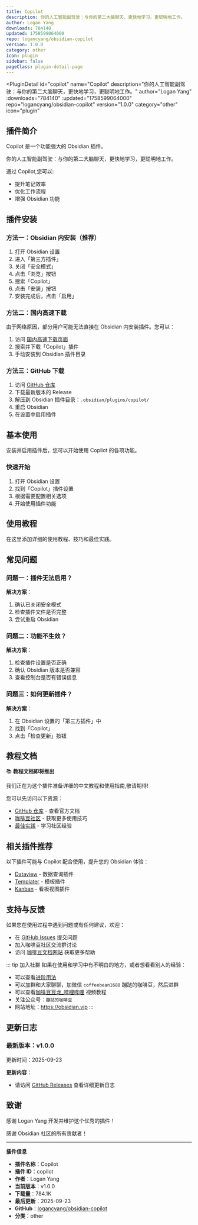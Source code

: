 ```yaml
---
title: Copilot
description: 你的人工智能副驾驶：与你的第二大脑聊天，更快地学习，更聪明地工作。
author: Logan Yang
downloads: 784140
updated: 1758599064000
repo: logancyang/obsidian-copilot
version: 1.0.0
category: other
icon: plugin
sidebar: false
pageClass: plugin-detail-page
---
```


<PluginDetail
  id="copilot"
  name="Copilot"
  description="你的人工智能副驾驶：与你的第二大脑聊天，更快地学习，更聪明地工作。"
  author="Logan Yang"
  :downloads="784140"
  :updated="1758599064000"
  repo="logancyang/obsidian-copilot"
  version="1.0.0"
  category="other"
  icon="plugin"
>

<!-- AUTO_GENERATED_START -->
## 插件简介

Copilot 是一个功能强大的 Obsidian 插件。

你的人工智能副驾驶：与你的第二大脑聊天，更快地学习，更聪明地工作。

通过 Copilot,您可以:

- 提升笔记效率
- 优化工作流程
- 增强 Obsidian 功能

<!-- AUTO_GENERATED_END -->

<!-- AUTO_GENERATED_START -->
## 插件安装

### 方法一：Obsidian 内安装（推荐）

1. 打开 Obsidian 设置
2. 进入「第三方插件」
3. 关闭「安全模式」
4. 点击「浏览」按钮
5. 搜索「Copilot」
6. 点击「安装」按钮
7. 安装完成后，点击「启用」

### 方法二：国内高速下载

由于网络原因，部分用户可能无法直接在 Obsidian 内安装插件。您可以：

1. 访问 [国内高速下载页面](/zh/documentation/obsidian-plugins-download.html)
2. 搜索并下载「Copilot」插件
3. 手动安装到 Obsidian 插件目录

### 方法三：GitHub 下载

1. 访问 [GitHub 仓库](https://github.com/logancyang/obsidian-copilot)
2. 下载最新版本的 Release
3. 解压到 Obsidian 插件目录：`.obsidian/plugins/copilot/`
4. 重启 Obsidian
5. 在设置中启用插件

## 基本使用

安装并启用插件后，您可以开始使用 Copilot 的各项功能。

### 快速开始

1. 打开 Obsidian 设置
2. 找到「Copilot」插件设置
3. 根据需要配置相关选项
4. 开始使用插件功能

<!-- AUTO_GENERATED_END -->

<!-- CUSTOM_CONTENT_START:tutorial -->
## 使用教程

在这里添加详细的使用教程、技巧和最佳实践。

<!-- CUSTOM_CONTENT_END:tutorial -->

<!-- SHARED_CONTENT_START -->
## 常见问题

### 问题一：插件无法启用？

**解决方案**：
1. 确认已关闭安全模式
2. 检查插件文件是否完整
3. 尝试重启 Obsidian

### 问题二：功能不生效？

**解决方案**：
1. 检查插件设置是否正确
2. 确认 Obsidian 版本是否兼容
3. 查看控制台是否有错误信息

### 问题三：如何更新插件？

**解决方案**：
1. 在 Obsidian 设置的「第三方插件」中
2. 找到「Copilot」
3. 点击「检查更新」按钮

## 教程文档

📚 **教程文档即将推出**

我们正在为这个插件准备详细的中文教程和使用指南,敬请期待!

您可以先访问以下资源：
- [GitHub 仓库](https://github.com/logancyang/obsidian-copilot) - 查看官方文档
- [咖啡豆社区](/zh/bases/) - 获取更多使用技巧
- [最佳实践](/zh/best-practices/) - 学习社区经验

## 相关插件推荐

以下插件可能与 Copilot 配合使用，提升您的 Obsidian 体验：

- [Dataview](/zh/plugins/dataview.html) - 数据查询插件
- [Templater](/zh/plugins/templater-obsidian.html) - 模板插件
- [Kanban](/zh/plugins/obsidian-kanban.html) - 看板视图插件

## 支持与反馈

如果您在使用过程中遇到问题或有任何建议，欢迎：

- 在 [GitHub Issues](https://github.com/logancyang/obsidian-copilot/issues) 提交问题
- 加入咖啡豆社区交流群讨论
- 访问 [咖啡豆文档网站](https://obsidian.vip) 获取更多帮助

::: tip 加入社群
如果在使用和学习中有不明白的地方，或者想看看别人的经验：
- 可以查看[进阶用法](/zh/advanced)
- 可以加群和大家聊聊，加微信 `coffeebean1688` 蹦跶的咖啡豆，然后进群
- 可以查看[咖啡豆豆龙_哔哩哔哩](https://space.bilibili.com/618777356) 视频教程
- 关注公众号：`蹦跶的咖啡豆`
- 网站地址：https://obsidian.vip
:::
<!-- SHARED_CONTENT_END -->

<!-- AUTO_GENERATED_START -->
## 更新日志

### 最新版本：v1.0.0

更新时间：2025-09-23

**更新内容**：
- 请访问 [GitHub Releases](https://github.com/logancyang/obsidian-copilot/releases) 查看详细更新日志

## 致谢

感谢 Logan Yang 开发并维护这个优秀的插件！

感谢 Obsidian 社区的所有贡献者！

---

**插件信息**
- **插件名称**：Copilot
- **插件 ID**：copilot
- **作者**：Logan Yang
- **当前版本**：v1.0.0
- **下载量**：784.1K
- **最后更新**：2025-09-23
- **GitHub**：[logancyang/obsidian-copilot](https://github.com/logancyang/obsidian-copilot)
- **分类**：other
<!-- AUTO_GENERATED_END -->

</PluginDetail>

